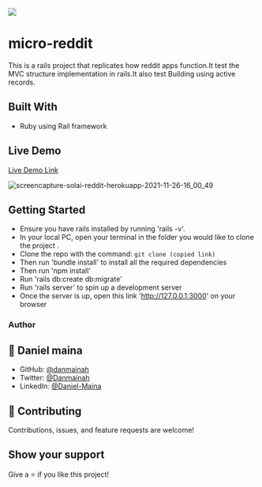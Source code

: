![](https://img.shields.io/badge/Rails-maroon)

# micro-reddit
This is a rails project that replicates how reddit apps function.It test the MVC structure implementation in rails.It also test Building using   active records.


## Built With

- Ruby using Rail framework

## Live Demo

[Live Demo Link](https://solai-reddit.herokuapp.com/)

![screencapture-solai-reddit-herokuapp-2021-11-26-16_00_49](https://user-images.githubusercontent.com/61408860/143585065-6f6905b9-ced2-43d8-a723-3d5f42fcaec3.png)


## Getting Started

- Ensure you have rails installed by running 'rails -v'.
- In your local PC, open your terminal in the folder you would like to clone the project .
- Clone the repo with the command: `git clone (copied link)`
- Then run 'bundle install' to install all the required dependencies
- Then run 'npm install' 
- Run 'rails db:create db:migrate'
- Run 'rails server' to spin up a development server
- Once the server is up, open this link 'http://127.0.0.1:3000' on your browser

<h3><b>Author</b></h3>

## 👤 **Daniel maina**

- GitHub: [@danmainah](https://github.com/danmainah)
- Twitter: [@Danmainah](https://twitter.com/dan_mainah)
- LinkedIn: [@Daniel-Maina](www.linkedin.com/in/daniel-maina-315a38191)

## 🤝 Contributing

Contributions, issues, and feature requests are welcome!

## Show your support

Give a ⭐️ if you like this project!
